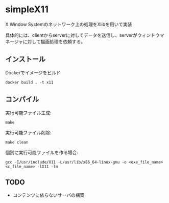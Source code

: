 # simpleX11
X Window Systemのネットワーク上の処理をXlibを用いて実装

具体的には、clientからserverに対してデータを送信し、serverがウィンドウマネージャに対して描画処理を依頼する。

## インストール

Dockerでイメージをビルド
```
docker build . -t x11
```

## コンパイル
実行可能ファイル生成:
```
make
```

実行可能ファイル削除:
```
make clean
```

個別に実行可能ファイルを作る場合:
```
gcc -I/usr/include/X11 -L/usr/lib/x86_64-linux-gnu -o <exe_file_name> <c_file_name> -lX11 -lm
```

## TODO
- コンテンツに依らないサーバの構築
